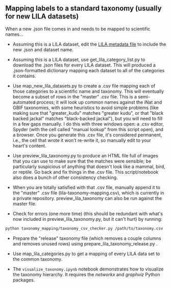 ## Mapping labels to a standard taxonomy (usually for new LILA datasets)

When a new .json file comes in and needs to be mapped to scientific names...

* Assuming this is a LILA dataset, edit the [LILA metadata file](http://lila.science/wp-content/uploads/2020/03/lila_sas_urls.txt) to include the new .json and dataset name.

* Assuming this is a LILA dataset, use get_lila_category_list.py to download the .json files for every LILA dataset.  This will produced a .json-formatted dictionary mapping each dataset to all of the categories it contains.

* Use map_new_lila_datasets.py to create a .csv file mapping each of those categories to a scientific name and taxonomy.  This will eventually become a subset of rows in the "master" .csv file.  This is a semi-automated process; it will look up common names against the iNat and GBIF taxonomies, with some heuristics to avoid simple problems (like making sure that "greater_kudu" matches "greater kudu", or that "black backed jackal" matches "black-backed jackal"), but you will need to fill in a few gaps manually.  I do this with three windows open: a .csv editor, Spyder (with the cell called "manual lookup" from this script open), and a browser.  Once you generate this .csv file, it's considered permanent, i.e., the cell that wrote it won't re-write it, so manually edit to your heart's content.

* Use preview_lila_taxonomy.py to produce an HTML file full of images that you can use to make sure that the matches were sensible; be particularly suspicious of anything that doesn't look like a mammal, bird, or reptile.  Go back and fix things in the .csv file.  This script/notebook also does a bunch of other consistency checking.

* When you are totally satisfied with that .csv file, manually append it to the "master" .csv file (lila-taxonomy-mapping.csv), which is currently in a private repository.  preview_lila_taxonomy can also be run against the master file.

* Check for errors (one more time) (this should be redundant with what's now included in preview_lila_taxonomy.py, but it can't hurt) by running:

```bash
python taxonomy_mapping/taxonomy_csv_checker.py /path/to/taxonomy.csv
```

* Prepare the "release" taxonomy file (which removes a couple columns and removes unused rows) using prepare_lila_taxonomy_release.py .

* Use map_lila_categories.py to get a mapping of every LILA data set to the common taxonomy.

* The `visualize_taxonomy.ipynb` notebook demonstrates how to visualize the taxonomy hierarchy. It requires the *networkx* and *graphviz* Python packages.
